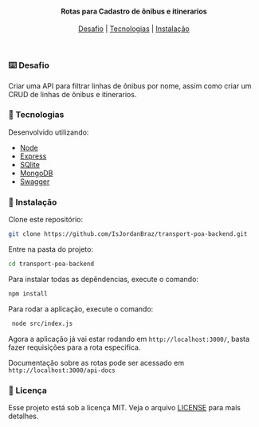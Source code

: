 <h4 align="center">
  <b>Rotas para Cadastro de ônibus e itinerarios</b>
</h4>

<p align="center">
  <a href="#-Desafio">Desafio</a> |
  <a href="#-tecnologias">Tecnologias</a> |
  <a href="#-instalação">Instalação</a> 
</p>

<br>

### ⌨️ Desafio

Criar uma API para filtrar linhas de ônibus por nome, assim como criar um CRUD de linhas de ônibus e itinerarios.

### 🚀 Tecnologias  

Desenvolvido utilizando:

* [Node](https://nodejs.org/en/)
* [Express](https://expressjs.com/pt-br/)
* [SQlite](https://www.sqlite.org/index.html)
* [MongoDB](https://www.mongodb.com/)
* [Swagger](https://swagger.io/)


### 📀 Instalação

Clone este repositório:

```bash
git clone https://github.com/IsJordanBraz/transport-poa-backend.git
```

Entre na pasta do projeto:

```bash
cd transport-poa-backend
```

Para instalar todas as depêndencias, execute o comando:

```bash
npm install
```

Para rodar a aplicação, execute o comando:

```bash
 node src/index.js
```

Agora a aplicação já vai estar rodando em `http://localhost:3000/`, basta fazer requisições para a rota especifica.

Documentação sobre as rotas pode ser acessado em `http://localhost:3000/api-docs`


### 📝 Licença

Esse projeto está sob a licença MIT. Veja o arquivo [LICENSE](./LICENSE) para mais detalhes.
